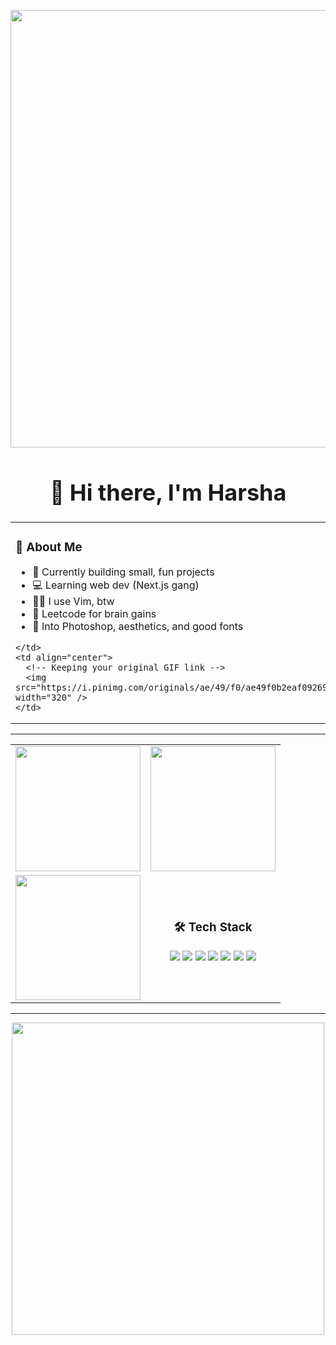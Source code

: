 <!-- 🖼️ Big Header GIF -->
<p align="center">
  <img src="https://i.pinimg.com/originals/90/70/32/9070324cdfc07c68d60eed0c39e77573.gif" width="700" />
</p>

<h1 align="center" style="font-size: 36px;">👋 Hi there, I'm Harsha</h1>

<!-- 🧠 About Me Section with GIF -->
<table align="center">
  <tr>
    <td>

<h3>🧠 About Me</h3>

<ul>
  <li>🚀 Currently building small, fun projects</li>
  <li>💻 Learning web dev (Next.js gang)</li>
  <li>🧙‍♂️ I use Vim, btw</li>
  <li>🧩 Leetcode for brain gains</li>
  <li>🎨 Into Photoshop, aesthetics, and good fonts</li>
</ul>

    </td>
    <td align="center">
      <!-- Keeping your original GIF link -->
      <img src="https://i.pinimg.com/originals/ae/49/f0/ae49f0b2eaf092695185f90a8ce26df8.gif" width="320" />
    </td>
  </tr>
</table>

---

<!-- 📊 GitHub Stats + Tech Stack in 2x2 Grid -->
<table align="center">
  <tr>
    <td align="center">
      <img src="https://github-readme-stats.vercel.app/api?username=harsha007009&theme=aura&hide_border=true" height="200" />
    </td>
    <td align="center">
      <img src="https://github-readme-stats.vercel.app/api/top-langs/?username=harsha007009&theme=aura&hide_border=true&layout=compact" height="200" />
    </td>
  </tr>
  <tr>
    <td align="center">
      <img src="https://nirzak-streak-stats.vercel.app/?user=harsha007009&theme=aura&hide_border=true" height="200" />
    </td>
    <td align="center">
      <h3>🛠️ Tech Stack</h3>
      <p>
        <img src="https://img.shields.io/badge/C++-00599C?style=for-the-badge&logo=c%2B%2B&logoColor=white" />
        <img src="https://img.shields.io/badge/TailwindCSS-38B2AC?style=for-the-badge&logo=tailwind-css&logoColor=white" />
        <img src="https://img.shields.io/badge/JavaScript-F7DF1E?style=for-the-badge&logo=javascript&logoColor=black" />
        <img src="https://img.shields.io/badge/React-20232A?style=for-the-badge&logo=react&logoColor=61DAFB" />
        <img src="https://img.shields.io/badge/Photoshop-31A8FF?style=for-the-badge&logo=adobe-photoshop&logoColor=white" />
        <img src="https://img.shields.io/badge/Vim-019733?style=for-the-badge&logo=vim&logoColor=white" />
        <img src="https://img.shields.io/badge/VS%20Code-007ACC?style=for-the-badge&logo=visual-studio-code&logoColor=white" />
      </p>
    </td>
  </tr>
</table>

---

<!-- 🎬 Footer GIF -->
<p align="center">
  <img src="https://i.pinimg.com/originals/53/be/fb/53befb59578b676869b012551798cf8d.gif" width="500" />
</p>
